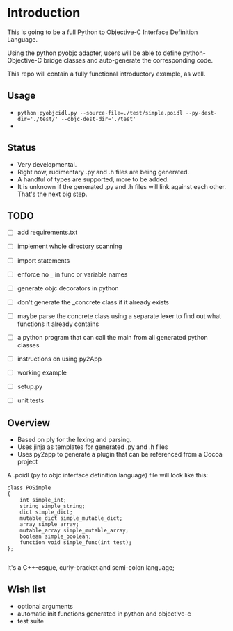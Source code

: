 # Introduction

This is going to be a full Python to Objective-C Interface Definition Language.

Using the python pyobjc adapter, users will be able to define python-Objective-C bridge classes and auto-generate the corresponding code.

This repo will contain a fully functional introductory example, as well.

## Usage
* `python pyobjcidl.py --source-file=./test/simple.poidl --py-dest-dir='./test/' --objc-dest-dir='./test'`
* 

## Status

* Very developmental. 
* Right now, rudimentary .py and .h files are being generated.
* A handful of types are supported, more to be added.
* It is unknown if the generated .py and .h files will link against each other. That's the next big step.


## TODO 

- [ ] add requirements.txt
- [ ] implement whole directory scanning
- [ ] import statements
- [ ] enforce no _ in func or variable names
- [ ] generate objc decorators in python
- [ ] don't generate the _concrete class if it already exists
- [ ] maybe parse the concrete class using a separate lexer to find out what functions it already contains
- [ ] a python program that can call the main from all generated python classes
- [ ] instructions on using py2App
- [ ] working example
- [ ] setup.py
- [ ] unit tests


## Overview

* Based on ply for the lexing and parsing.
* Uses jinja as templates for generated .py and .h files
* Uses py2app to generate a plugin that can be referenced from a Cocoa project

A .poidl (py to objc interface definition language) file will look like this:

```
class POSimple
{
    int simple_int;
    string simple_string;
    dict simple_dict;
    mutable_dict simple_mutable_dict;
    array simple_array;
    mutable_array simple_mutable_array;
    boolean simple_boolean;
    function void simple_func(int test);
};
	
```

It's a C++-esque, curly-bracket and semi-colon language;

## Wish list
* optional arguments
* automatic init functions generated in python and objective-c
* test suite
